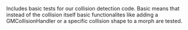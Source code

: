 Includes basic tests for our collision detection code. Basic means that instead of the collision itself basic functionalites like adding a GMCollisionHandler or a specific collision shape to a morph are tested.
